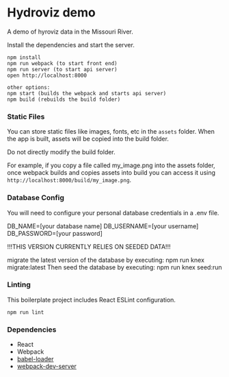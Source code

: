 Hydroviz demo
=====================

A demo of hyroviz data in the Missouri River.


Install the dependencies and start the server.

```
npm install
npm run webpack (to start front end)
npm run server (to start api server)
open http://localhost:8000

other options:
npm start (builds the webpack and starts api server)
npm build (rebuilds the build folder)
```

### Static Files

You can store static files like images, fonts, etc in the `assets` folder. When the app is built, assets will be copied into the build folder.

Do not directly modify the build folder.

For example, if you copy a file called my_image.png into the assets folder, once webpack builds and copies assets into build you can access it using `http://localhost:8000/build/my_image.png`.

### Database Config

You will need to configure your personal database credentials in a .env file.

DB_NAME=[your database name]
DB_USERNAME=[your username]
DB_PASSWORD=[your password]

!!!THIS VERSION CURRENTLY RELIES ON SEEDED DATA!!!

migrate the latest version of the database by executing:
  npm run knex migrate:latest
Then seed the database by executing:
  npm run knex seed:run

### Linting

This boilerplate project includes React ESLint configuration.

```
npm run lint
```

### Dependencies

* React
* Webpack
* [babel-loader](https://github.com/babel/babel-loader)
* [webpack-dev-server](https://github.com/webpack/webpack-dev-server)
